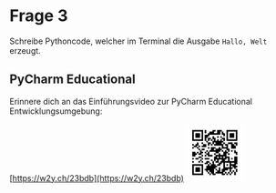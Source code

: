 # Frage 3

Schreibe Pythoncode, welcher im Terminal die Ausgabe `Hallo, Welt` erzeugt.

## PyCharm Educational
Erinnere dich an das Einführungsvideo zur PyCharm Educational Entwicklungsumgebung:

[https://w2y.ch/23bdb](https://w2y.ch/23bdb)
<img src="img/vimeo_pycharm_entwicklungsumgebung.png" width="20%">

